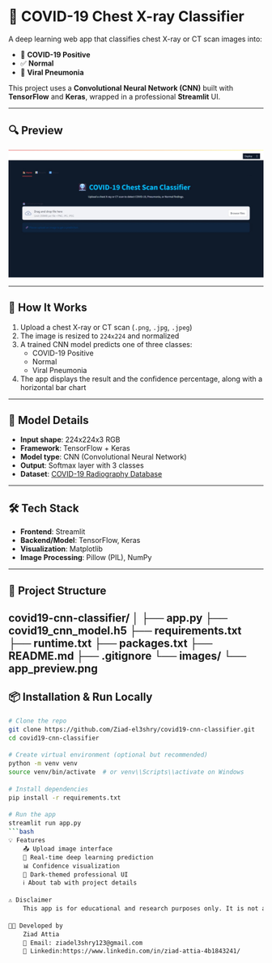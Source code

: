 # 🩻 COVID-19 Chest X-ray Classifier

A deep learning web app that classifies chest X-ray or CT scan images into:
- 🦠 **COVID-19 Positive**
- ✅ **Normal**
- 🤒 **Viral Pneumonia**

This project uses a **Convolutional Neural Network (CNN)** built with **TensorFlow** and **Keras**, wrapped in a professional **Streamlit** UI.

---

## 🔍 Preview

![App Preview](app_preview.jpeg)

---

## 🧠 How It Works

1. Upload a chest X-ray or CT scan (`.png`, `.jpg`, `.jpeg`)
2. The image is resized to `224x224` and normalized
3. A trained CNN model predicts one of three classes:
   - COVID-19 Positive
   - Normal
   - Viral Pneumonia
4. The app displays the result and the confidence percentage, along with a horizontal bar chart

---

## 🧪 Model Details

- **Input shape**: 224x224x3 RGB
- **Framework**: TensorFlow + Keras
- **Model type**: CNN (Convolutional Neural Network)
- **Output**: Softmax layer with 3 classes
- **Dataset**: [COVID-19 Radiography Database](https://www.kaggle.com/datasets/tawsifurrahman/covid19-radiography-database)

---

## 🛠️ Tech Stack

- **Frontend**: Streamlit
- **Backend/Model**: TensorFlow, Keras
- **Visualization**: Matplotlib
- **Image Processing**: Pillow (PIL), NumPy

---

## 📂 Project Structure

covid19-cnn-classifier/
│
├── app.py
├── covid19_cnn_model.h5
├── requirements.txt
├── runtime.txt
├── packages.txt
├── README.md
├── .gitignore
└── images/
└── app_preview.png
---

## 📦 Installation & Run Locally

```bash
# Clone the repo
git clone https://github.com/Ziad-el3shry/covid19-cnn-classifier.git
cd covid19-cnn-classifier

# Create virtual environment (optional but recommended)
python -m venv venv
source venv/bin/activate  # or venv\\Scripts\\activate on Windows

# Install dependencies
pip install -r requirements.txt

# Run the app
streamlit run app.py
```bash
💡 Features
    📤 Upload image interface
    🧠 Real-time deep learning prediction
    📊 Confidence visualization
    🎨 Dark-themed professional UI
    ℹ️ About tab with project details

⚠️ Disclaimer
    This app is for educational and research purposes only. It is not a medical diagnostic tool and should not be used for clinical decisions.

👨‍💻 Developed by
    Ziad Attia
    📧 Email: ziadel3shry123@gmail.com
    🔗 Linkedin:https://www.linkedin.com/in/ziad-attia-4b1843241/
